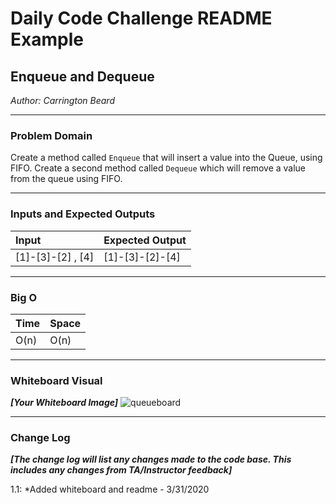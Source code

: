 # Daily Code Challenge README Example

## Enqueue and Dequeue
*Author: Carrington Beard*

---

### Problem Domain


Create a method called `Enqueue` that will insert a value into the Queue, using FIFO. Create a second method called `Dequeue` which will remove a value from the queue using FIFO.


---

### Inputs and Expected Outputs

| Input | Expected Output |
| :----------- | :----------- |
| [1]-[3]-[2] , [4] | [1]-[3]-[2]-[4] |



---

### Big O


| Time | Space |
| :----------- | :----------- |
| O(n) | O(n) |


---


### Whiteboard Visual
***[Your Whiteboard Image]***
![queueboard](https://user-images.githubusercontent.com/58369033/78069672-53936280-734f-11ea-8cb0-3b375d58a015.jpg)

---

### Change Log
***[The change log will list any changes made to the code base. This includes any changes from TA/Instructor feedback]***  
 
1.1: *Added whiteboard and readme - 3/31/2020 
